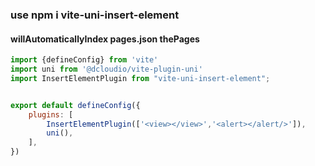 
### use npm i vite-uni-insert-element
#### willAutomaticallyIndex pages.json thePages
```js
import {defineConfig} from 'vite'
import uni from '@dcloudio/vite-plugin-uni'
import InsertElementPlugin from "vite-uni-insert-element";


export default defineConfig({
    plugins: [
        InsertElementPlugin(['<view></view>','<alert></alert/>']),
        uni(),
    ],
})

```
